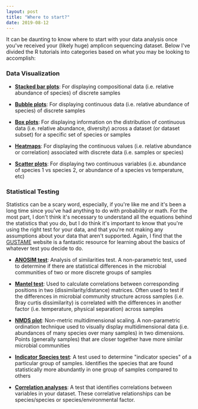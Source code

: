 ```yaml
---
layout: post
title: "Where to start?"
date: 2019-08-12
---
```



It can be daunting to know where to start with your data analysis once you've received your (likely huge) amplicon sequencing dataset. Below I've divided the R tutorials into categories based on what you may be looking to accomplish: 


<h3>Data Visualization</h3>

  - **[Stacked bar plots](https://jkzorz.github.io/2019/06/05/stacked-bar-plots.html)**: For displaying compositional data (i.e. relative abundance of species) of discrete samples 
  
  - **[Bubble plots](https://jkzorz.github.io/2019/06/05/Bubble-plots.html)**: For displaying continuous data (i.e. relative abundance of species) of discrete samples
  
  - **[Box plots](https://jkzorz.github.io/2019/07/02/boxplots.html)**: For displaying information on the distribution of continuous data (i.e. relative abundance, diversity) across a dataset (or dataset subset) for a specific set of species or samples
  
  - **[Heatmaps](https://jkzorz.github.io/2019/06/11/Correlation-heatmaps.html)**: For displaying the continuous values (i.e. relative abundance or correlation) associated with discrete data (i.e. samples or species) 
  
  - **[Scatter plots](https://jkzorz.github.io/2019/07/09/scatter-plots.html)**: For displaying two continuous variables (i.e. abundance of species 1 vs species 2, or abundance of a species vs temperature, etc) 




<h3>Statistical Testing</h3>

Statistics can be a scary word, especially, if you're like me and it's been a long time since you've had anything to do with probability or math. For the most part, I don't think it's necessary to understand all the equations behind the statistics that you do, but I do think it's important to know that you're using the right test for your data, and that you're not making any assumptions about your data that aren't supported.  Again, I find that the [GUSTAME](https://sites.google.com/site/mb3gustame/) website is a fantastic resource for learning about the basics of whatever test you decide to do.  

  - **[ANOSIM test](https://jkzorz.github.io/2019/06/11/ANOSIM-test.html)**: Analysis of similarities test. A non-parametric test, used to determine if there are statistical differences in the microbial communities of two or more discrete groups of samples
  
  - **[Mantel test](https://jkzorz.github.io/2019/07/08/mantel-test.html)**: Used to calculate correlations between corresponding positions in two (dissimilarity/distance) matrices. Often used to test if the differences in microbial community structure across samples (i.e. Bray curtis dissimilarity) is correlated with the differences in another factor (i.e. temperature, physical separation) across samples
  
  - **[NMDS plot](https://jkzorz.github.io/2019/06/06/NMDS.html)**: Non-metric multidimensional scaling. A non-parametric ordination technique used to visually display multidimensional data (i.e. abundances of many species over many samples) in two dimensions. Points (generally samples) that are closer together have more similar microbial communities
  
  - **[Indicator Species test](https://jkzorz.github.io/2019/07/02/Indicator-species-analysis.html)**: A test used to determine "indicator species" of a particular group of samples. Identifies the species that are found statistically more abundantly in one group of samples compared to others 
  
  - **[Correlation analyses](https://jkzorz.github.io/2019/06/11/Correlation-heatmaps.html)**: A test that identifies correlations between variables in your dataset. These correlative relationships can be species/species or species/environmental factor.   
  
  
  
  
  




